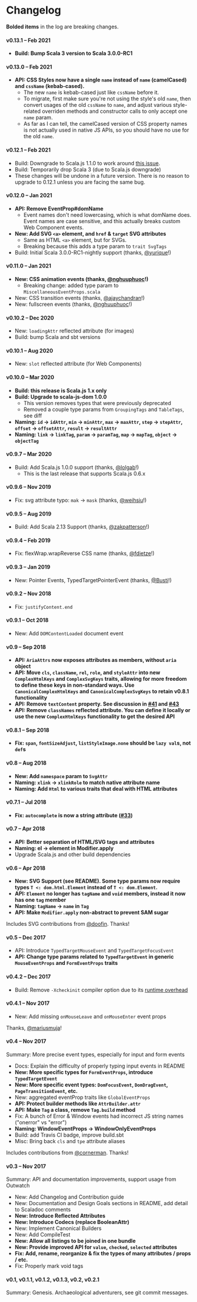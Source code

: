 # Changelog

**Bolded items** in the log are breaking changes.

#### v0.13.1 – Feb 2021

* **Build: Bump Scala 3 version to Scala 3.0.0-RC1** 

#### v0.13.0 – Feb 2021

* **API: CSS Styles now have a single `name` instead of `name` (camelCased) and `cssName` (kebab-cased).**
  * The new `name` is kebab-cased just like `cssName` before it. 
  * To migrate, first make sure you're not using the style's old `name`, then convert usages of the old `cssName` to `name`, and adjust various style-related overriden methods and constructor calls to only accept one `name` param.
  * As far as I can tell, the camelCased version of CSS property names is not actually used in native JS APIs, so you should have no use for the old `name`.

#### v0.12.1 – Feb 2021

* Build: Downgrade to Scala.js 1.1.0 to work around [this issue](https://github.com/scala-js/scala-js/issues/4416).
* Build: Temporarily drop Scala 3 (due to Scala.js downgrade)
* These changes will be undone in a future version. There is no reason to upgrade to 0.12.1 unless you are facing the same bug.

#### v0.12.0 – Jan 2021

* **API: Remove EventProp#domName**
  * Event names don't need lowercasing, which is what domName does. Event names are case sensitive, and this actually breaks custom Web Component events.
* **New: Add SVG `<a>` element, and `href` & `target` SVG attributes**
  * Same as HTML `<a>` element, but for SVGs.
  * Breaking because this adds a type param to `trait SvgTags`
* Build: Initial Scala 3.0.0-RC1-nightly support (thanks, [@yurique](https://github.com/yurique)!)

#### v0.11.0 – Jan 2021

* **New: CSS animation events (thanks, [@nghuuphuoc](https://github.com/nghuuphuoc)!)**
  * Breaking change: added type param to `MiscellaneousEventProps.scala`
* New: CSS transition events (thanks, [@ajaychandran](https://github.com/ajaychandran)!)
* New: fullscreen events (thanks, [@nghuuphuoc](https://github.com/nghuuphuoc)!)

#### v0.10.2 – Dec 2020

* New: `loadingAttr` reflected attribute (for images)
* Build: bump Scala and sbt versions

#### v0.10.1 – Aug 2020

* New: `slot` reflected attribute (for Web Components)

#### v0.10.0 – Mar 2020

* **Build: this release is Scala.js 1.x only**
* **Build: Upgrade to scala-js-dom 1.0.0**
  * This version removes types that were previously deprecated
  * Removed a couple type params from `GroupingTags` and `TableTags`, see diff
* **Naming: `id` -> `idAttr`, `min` -> `minAttr`, `max` -> `maxAttr`, `step` -> `stepAttr`, `offset` -> `offsetAttr`, `result` -> `resultAttr`**
* **Naming: `link` -> `linkTag`, `param` -> `paramTag`, `map` -> `mapTag`, `object` -> `objectTag`**

#### v0.9.7 – Mar 2020

* Build: Add Scala.js 1.0.0 support (thanks, [@lolgab](https://github.com/lolgab)!)
  * This is the last release that supports Scala.js 0.6.x

#### v0.9.6 – Nov 2019

* Fix: svg attribute typo: `mak` -> `mask` (thanks, [@weihsiu](https://github.com/weihsiu)!)

#### v0.9.5 – Aug 2019 

* Build: Add Scala 2.13 Support (thanks, [@zakpatterson](https://github.com/zakpatterson)!)

#### v0.9.4 – Feb 2019

* Fix: flexWrap.wrapReverse CSS name (thanks, [@fdietze](https://github.com/fdietze)!)

#### v0.9.3 – Jan 2019

* New: Pointer Events, TypedTargetPointerEvent (thanks, [@Busti](https://github.com/Busti)!)

#### v0.9.2 – Nov 2018

* Fix: `justifyContent.end`

#### v0.9.1 – Oct 2018

* New: Add `DOMContentLoaded` document event

#### v0.9 – Sep 2018

* **API: `AriaAttrs` now exposes attributes as members, without `aria` object**
* **API: Move `cls`, `className`, `rel`, `role`, and `styleAttr` into new `ComplexHtmlKeys` and `ComplexSvgKeys` traits, allowing for more freedom to define these keys in non-standard ways. Use `CanonicalComplexHtmlKeys` and `CanonicalComplexSvgKeys` to retain v0.8.1 functionality**
* **API: Remove `textContent` property. See discussion in [#41](https://github.com/raquo/scala-dom-types/issues/41) and [#43](https://github.com/raquo/scala-dom-types/pull/43)**
* **API: Remove `classNames` reflected attribute. You can define it locally or use the new `ComplexHtmlKeys` functionality to get the desired API**

#### v0.8.1 – Sep 2018

* **Fix: `span`, `fontSizeAdjust`, `listStyleImage.none` should be `lazy val`s, not `def`s**

#### v0.8 – Aug 2018

* **New: Add `namespace` param to `SvgAttr`**
* **Naming: `xlink` -> `xlinkRole` to match native attribute name**
* **Naming: Add `Html` to various traits that deal with HTML attributes**

#### v0.7.1 – Jul 2018

* **Fix: `autocomplete` is now a string attribute ([#33](https://github.com/raquo/scala-dom-types/pull/33))**

#### v0.7 – Apr 2018

* **API: Better separation of HTML/SVG tags and attributes**
* **Naming: el -> element in Modifier.apply**
* Upgrade Scala.js and other build dependencies

#### v0.6 – Apr 2018

* **New: SVG Support (see README). Some type params now require types `T <: dom.html.Element` instead of `T <: dom.Element`.** 
* **API: `Element` no longer has `tagName` and `void` members, instead it now has one `tag` member**
* **Naming: `tagName` -> `name` in `Tag`**
* **API: Make `Modifier.apply` non-abstract to prevent SAM sugar**

Includes SVG contributions from [@doofin](https://github.com/doofin). Thanks!

#### v0.5 – Dec 2017

* API: Introduce `TypedTargetMouseEvent` and `TypedTargetFocusEvent`
* **API: Change type params related to `TypedTargetEvent` in generic `MouseEventProps` and `FormEventProps` traits**

#### v0.4.2 – Dec 2017

* Build: Remove `-Xcheckinit` compiler option due to its [runtime overhead](https://docs.scala-lang.org/tutorials/FAQ/initialization-order.html)

#### v0.4.1 – Nov 2017

* New: Add missing `onMouseLeave` and `onMouseEnter` event props

Thanks, [@mariusmuja](https://github.com/mariusmuja)!

#### v0.4 – Nov 2017

Summary: More precise event types, especially for input and form events

* Docs: Explain the difficulty of properly typing input events in README
* **New: More specific types for `FormEventProps`, introduce `TypedTargetEvent`**
* **New: More specific event types: `DomFocusEvent`, `DomDragEvent`, `PageTransitionEvent`, etc.** 
* New: aggregated eventProp traits like `GlobalEventProps`
* **API: Protect builder methods like `AttrBuilder.attr`**
* **API: Make `Tag` a class, remove `Tag.build` method**
* Fix: A bunch of Error & Window events had incorrect JS string names ("onerror" vs "error") 
* **Naming: WindowEventProps -> WindowOnlyEventProps**
* Build: add Travis CI badge, improve build.sbt
* Misc: Bring back `cls` and `tpe` attribute aliases

Includes contributions from [@cornerman](https://github.com/cornerman). Thanks!

#### v0.3 – Nov 2017

Summary: API and documentation improvements, support usage from Outwatch 

* New: Add Changelog and Contribution guide
* New: Documentation and Design Goals sections in README, add detail to Scaladoc comments
* **New: Introduce Reflected Attributes**
* **New: Introduce Codecs (replace BooleanAttr)**
* New: Implement Canonical Builders
* New: Add CompileTest
* **New: Allow all listings to be joined in one bundle**
* **New: Provide improved API for `value`, `checked`, `selected` attributes**
* **Fix: Add, rename, reorganize & fix the types of many attributes / props / etc.**
* Fix: Properly mark void tags

#### v0.1, v0.1.1, v0.1.2, v0.1.3, v0.2, v0.2.1

Summary: Genesis. Archaeological adventurers, see git commit messages.
